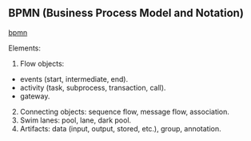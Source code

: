 BPMN (Business Process Model and Notation)
-

[bpmn](https://www.bpmn.org/)

Elements:
1) Flow objects:
  * events (start, intermediate, end).
  * activity (task, subprocess, transaction, call).
  * gateway.
2) Connecting objects: sequence flow, message flow, association.
3) Swim lanes: pool, lane, dark pool.
4) Artifacts: data (input, output, stored, etc.), group, annotation.

